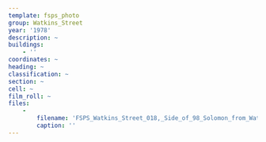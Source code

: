 ```yaml
---
template: fsps_photo
group: Watkins_Street
year: '1978'
description: ~
buildings:
    - ''
coordinates: ~
heading: ~
classification: ~
section: ~
cell: ~
film_roll: ~
files:
    -
        filename: 'FSPS_Watkins_Street_018,_Side_of_98_Solomon_from_Watkins,_next_to_No_4,_10-4-B,_1978.png'
        caption: ''
---
```

